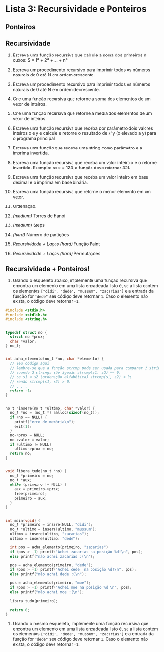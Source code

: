 # Lista 3: Recursividade e Ponteiros

## Ponteiros

## Recursividade

1. Escreva uma função recursiva que calcule a soma dos primeiros n cubos: S = 1³ + 2³ + ... + n³

1. Escreva um procedimento recursivo para imprimir todos os números naturais de 0 até N em  ordem crescente.

1. Escreva um procedimento recursivo para imprimir todos os números naturais de 0 até N em  ordem decrescente.

1. Crie uma função recursiva que retorne a soma dos elementos de um vetor de inteiros.

1. Crie uma função recursiva que retorne a média dos elementos de um vetor de inteiros.

1. Escreve uma função recursiva que receba por parâmetro dois valores inteiros x e y e calcule e retorne o resultado de x^y (x elevado a y) para o programa principal.

1. Escreva uma função que recebe uma  string como parâmetro e a imprima invertida.

1. Escreva uma função recursiva que receba um valor inteiro x e o retorne invertido. Exemplo: se  x = 123, a função deve retornar 321.

1. Escreva uma função recursiva que receba um valor inteiro em base decimal e o imprima em  base binária.

1. Escreva uma função recursiva que retorne o menor elemento em um vetor.

1. Ordenação.

1. *(medium)* Torres de Hanoi

1. *(medium)* Steps

1. *(hard)* Número de partições

1. *Recursividade + Laços (hard)* Função Paint

1. *Recursividade + Laços (hard)* Permutações


## Recursividade + Ponteiros!

1. Usando o esqueleto abaixo, implemente uma função recursiva que encontra um elemento em uma lista encadeada. Isto é, se a lista contém os elementos `["didi", "dede", "mussum", "zacarias"]` e a entrada da função for `"dede"` seu código deve retornar `1`. Caso o elemento não exista, o código deve retornar `-1`.
```c
#include <stdio.h>
#include <stdlib.h>
#include <string.h>


typedef struct no {
  struct no *prox;
  char *valor;
} no_t;


int acha_elemento(no_t *no, char *elemento) {
  // seu código aqui
  // lembre-se que a função strcmp pode ser usada para comparar 2 strings
  // quando 2 strings são iguais strcmp(s1, s2) == 0.
  // se s1 < s2 (ordenação alfabética) strcmp(s1, s2) < 0;
  // senão strcmp(s1, s2) > 0.
  // . . .
  return -1;
}


no_t *insere(no_t *ultimo, char *valor) {
  no_t *no = (no_t *) malloc(sizeof(no_t));
  if (no == NULL) {
    printf("erro de memória\n");
    exit(1);
  }
  no->prox = NULL;
  no->valor = valor;
  if (ultimo != NULL)
    ultimo->prox = no;
  return no;
}


void libera_tudo(no_t *no) {
  no_t *primeiro = no;
  no_t *aux;
  while (primeiro != NULL) {
    aux = primeiro->prox;
    free(primeiro);
    primeiro = aux;
  }
}


int main(void) {
  no_t *primeiro = insere(NULL, "didi");
  no_t *ultimo = insere(ultimo, "mussum");
  ultimo = insere(ultimo, "zacarias");
  ultimo = insere(ultimo, "dede");

  int pos = acha_elemento(primeiro, "zacarias");
  if (pos > -1) printf("Achei zacarias na posição %d!\n", pos);
  else printf("não achei zacarias :(\n");

  pos = acha_elemento(primeiro, "dede");
  if (pos > -1) printf("Achei dede  na posição %d!\n", pos);
  else printf("não achei dede :(\n");

  pos = acha_elemento(primeiro, "moe");
  if (pos > -1) printf("Achei moe na posição %d!\n", pos);
  else printf("não achei moe :(\n");
  
  libera_tudo(primeiro);

  return 0;
}
```

1. Usando o mesmo esqueleto, implemente uma função recursiva que encontra um elemento em uma lista encadeada. Isto é, se a lista contém os elementos `["didi", "dede", "mussum", "zacarias"]` e a entrada da função for `"dede"` seu código deve retornar `1`. Caso o elemento não exista, o código deve retornar `-1`.
